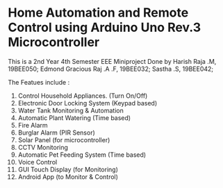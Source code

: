 # Home Automation and Remote Control using Arduino Uno Rev.3 Microcontroller 

This is a 2nd Year 4th Semester EEE Miniproject
Done by 
Harish Raja .M, 19BEE050;
Edmond Gracious Raj .A .F, 19BEE032;
Sastha .S, 19BEE042;

The Featues include :

1) Control Household Appliances. (Turn On/Off)
2) Electronic Door Locking System (Keypad based)
3) Water Tank Monitoring & Automation
4) Automatic Plant Watering (Time based)
5) Fire Alarm
6) Burglar Alarm (PIR Sensor)
7) Solar Panel (for microcontroller)
8) CCTV Monitoring 
9) Automatic Pet Feeding System (Time based)
10) Voice Control
11) GUI Touch Display (for Monitoring)
12) Android App (to Monitor & Control)
